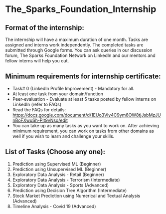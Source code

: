 # The_Sparks_Foundation_Internship

## Format of the internship:
The internship will have a maximum duration of one month. Tasks are assigned and interns work independently. The completed tasks are submitted through Google forms. 
You can ask queries in our discussion forum, The Sparks Foundation Network on LinkedIn and our mentors and fellow interns will help you out. 

## Minimum requirements for internship certificate:
- Task# 0 (LinkedIn Profile Improvement) - Mandatory for all. 
- At least one task from your domain/function
- Peer-evaluation - Evaluate at least 5 tasks posted by fellow interns on LinkedIn (refer to FAQs)
- Read the FAQs for details: https://docs.google.com/document/d/1EUo3Vly4C9ym6OW8tjJsbMzJUnBoFXwuSh-Pit9vNso/edit
- You can take up as many tasks as you want to work on. After achieving minimum requirement, you can work on tasks from other domains as well if you wish to learn and challenge your skills.

## List of Tasks (Choose any one):

1) Prediction using Supervised ML (Beginner)
2) Prediction using Unsupervised ML (Beginner)
3) Exploratory Data Analysis - Retail (Beginner)
4) Exploratory Data Analysis - Terrorism (Intermediate)
5) Exploratory Data Analysis - Sports (Advanced)
6) Prediction using Decision Tree Algorithm (Intermediate)
7) Stock Market Prediction using Numerical and Textual Analysis (Advanced)
8) Timeline Analysis - Covid 19 (Advanced)
